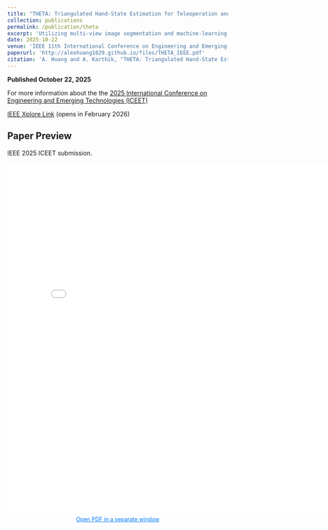```yaml
---
title: "THETA: Triangulated Hand-State Estimation for Teleoperation and Automation in Robotic Hand Control"
collection: publications
permalink: /publication/theta
excerpt: 'Utilizing multi-view image segmentation and machine-learning classification to remote control dexterous robotic finger movement.'
date: 2025-10-22
venue: 'IEEE 11th International Conference on Engineering and Emerging Technologies (ICEET)'
paperurl: 'http://alexhuang1029.github.io/files/THETA_IEEE.pdf'
citation: 'A. Huang and A. Karthik, "THETA: Triangulated Hand-State Estimation for Teleoperation and Automation in Robotic Hand Control," <i>2025 International Conference on Engineering and Emerging Technologies (ICEET)</i>, Kuala Lumpur, Malaysia, 2025, pp.1-6, doi: TBA.'
---
```

__Published October 22, 2025__

For more information about the the [2025 International Conference on Engineering and Emerging Technologies (ICEET)](http://www.iceet.net)

[IEEE Xplore Link](https://www.doi.org/10.1109/ICEET67911.2025) (opens in February 2026)
<h2 id="paper">Paper Preview</h2>
<p>IEEE 2025 ICEET submission.</p>
<iframe width="800" height="800" src="/files/THETA_IEEE.pdf" frameborder="0" ></iframe>
<p style="font-size: 0.9em; color: #555; text-align: center; margin-top: 0.5em;">
  <a href="/files/THETA_IEEE.pdf" 
     target="_blank" 
     style="color: #007BFF; text-decoration: underline;">
    Open PDF in a separate window
  </a>
</p>